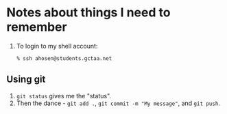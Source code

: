 # Notes about things I need to remember

1. To login to my shell account:
   ```
   % ssh ahosen@students.gctaa.net
   ```

## Using git

1. ``git status`` gives me the "status".
2. Then the dance - ``git add .``, ``git commit -m "My message"``, and
   ``git push``.
